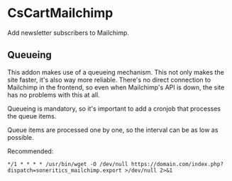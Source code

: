 # CsCartMailchimp
Add newsletter subscribers to Mailchimp.

## Queueing
This addon makes use of a queueing mechanism. This not only makes the site faster, it's also way more reliable. There's no direct connection to Mailchimp in the frontend, so even when Mailchimp's API is down, the site has no problems with this at all.

Queueing is mandatory, so it's important to add a cronjob that processes the queue items.

Queue items are processed one by one, so the interval can be as low as possible.

Recommended:

```cron
*/1 * * * * /usr/bin/wget -O /dev/null https://domain.com/index.php?dispatch=soneritics_mailchimp.export >/dev/null 2>&1
```
